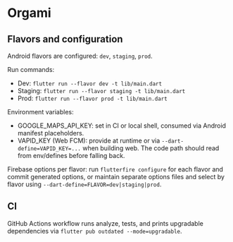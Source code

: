 # Orgami

## Flavors and configuration

Android flavors are configured: `dev`, `staging`, `prod`.

Run commands:

- Dev: `flutter run --flavor dev -t lib/main.dart`
- Staging: `flutter run --flavor staging -t lib/main.dart`
- Prod: `flutter run --flavor prod -t lib/main.dart`

Environment variables:

- GOOGLE_MAPS_API_KEY: set in CI or local shell, consumed via Android manifest placeholders.
- VAPID_KEY (Web FCM): provide at runtime or via `--dart-define=VAPID_KEY=...` when building web. The code path should read from env/defines before falling back.

Firebase options per flavor: run `flutterfire configure` for each flavor and commit generated options, or maintain separate options files and select by flavor using `--dart-define=FLAVOR=dev|staging|prod`.

## CI

GitHub Actions workflow runs analyze, tests, and prints upgradable dependencies via `flutter pub outdated --mode=upgradable`.
